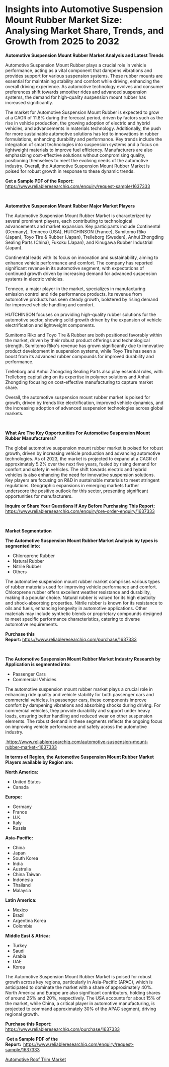 <p><h1>Insights into Automotive Suspension Mount Rubber Market Size: Analysing Market Share, Trends, and Growth from 2025 to 2032</h1></p><p><strong>Automotive Suspension Mount Rubber Market Analysis and Latest Trends</strong></p>
<p><p>Automotive Suspension Mount Rubber plays a crucial role in vehicle performance, acting as a vital component that dampens vibrations and provides support for various suspension systems. These rubber mounts are essential for maintaining stability and comfort while driving, enhancing the overall driving experience. As automotive technology evolves and consumer preferences shift towards smoother rides and advanced suspension systems, the demand for high-quality suspension mount rubber has increased significantly.</p><p>The market for Automotive Suspension Mount Rubber is expected to grow at a CAGR of 11.8% during the forecast period, driven by factors such as the rise in vehicle production, the growing adoption of electric and hybrid vehicles, and advancements in materials technology. Additionally, the push for more sustainable automotive solutions has led to innovations in rubber formulations, enhancing durability and performance. Key trends include the integration of smart technologies into suspension systems and a focus on lightweight materials to improve fuel efficiency. Manufacturers are also emphasizing cost-effective solutions without compromising quality, positioning themselves to meet the evolving needs of the automotive industry. Overall, the Automotive Suspension Mount Rubber Market is poised for robust growth in response to these dynamic trends.</p></p>
<p><strong>Get a Sample PDF of the Report:&nbsp;</strong> <a href="https://www.reliableresearchiq.com/enquiry/request-sample/1637333?utm_campaign=3513&utm_medium=2&utm_source=Github&utm_content=ia&utm_term=23032025&utm_id=automotive-suspension-mount-rubber">https://www.reliableresearchiq.com/enquiry/request-sample/1637333</a></p>
<p>&nbsp;</p>
<p><strong>Automotive Suspension Mount Rubber Major Market Players</strong></p>
<p><p>The Automotive Suspension Mount Rubber Market is characterized by several prominent players, each contributing to technological advancements and market expansion. Key participants include Continental (Germany), Tenneco (USA), HUTCHINSON (France), Sumitomo Riko (Japan), Toyo Tire & Rubber (Japan), Trelleborg (Sweden), Anhui Zhongding Sealing Parts (China), Fukoku (Japan), and Kinugawa Rubber Industrial (Japan).</p><p>Continental leads with its focus on innovation and sustainability, aiming to enhance vehicle performance and comfort. The company has reported significant revenue in its automotive segment, with expectations of continued growth driven by increasing demand for advanced suspension systems in electric vehicles.</p><p>Tenneco, a major player in the market, specializes in manufacturing emission control and ride performance products. Its revenue from automotive products has seen steady growth, bolstered by rising demand for improved vehicle handling and comfort.</p><p>HUTCHINSON focuses on providing high-quality rubber solutions for the automotive sector, showing solid growth driven by the expansion of vehicle electrification and lightweight components.</p><p>Sumitomo Riko and Toyo Tire & Rubber are both positioned favorably within the market, driven by their robust product offerings and technological strength. Sumitomo Riko's revenue has grown significantly due to innovative product development in suspension systems, while Toyo Tire has seen a boost from its advanced rubber compounds for improved durability and performance.</p><p>Trelleborg and Anhui Zhongding Sealing Parts also play essential roles, with Trelleborg capitalizing on its expertise in polymer solutions and Anhui Zhongding focusing on cost-effective manufacturing to capture market share.</p><p>Overall, the automotive suspension mount rubber market is poised for growth, driven by trends like electrification, improved vehicle dynamics, and the increasing adoption of advanced suspension technologies across global markets.</p></p>
<p>&nbsp;</p>
<p><strong>What Are The Key Opportunities For Automotive Suspension Mount Rubber Manufacturers?</strong></p>
<p><p>The global automotive suspension mount rubber market is poised for robust growth, driven by increasing vehicle production and advancing automotive technologies. As of 2023, the market is projected to expand at a CAGR of approximately 5.2% over the next five years, fueled by rising demand for comfort and safety in vehicles. The shift towards electric and hybrid vehicles is also enhancing the need for innovative suspension solutions. Key players are focusing on R&D in sustainable materials to meet stringent regulations. Geographic expansions in emerging markets further underscore the positive outlook for this sector, presenting significant opportunities for manufacturers.</p></p>
<p><strong>Inquire or Share Your Questions If Any Before Purchasing This Report:</strong> <a href="https://www.reliableresearchiq.com/enquiry/pre-order-enquiry/1637333?utm_campaign=3513&utm_medium=2&utm_source=Github&utm_content=ia&utm_term=23032025&utm_id=automotive-suspension-mount-rubber">https://www.reliableresearchiq.com/enquiry/pre-order-enquiry/1637333</a></p>
<p>&nbsp;</p>
<p><strong>Market Segmentation</strong></p>
<p><strong>The Automotive Suspension Mount Rubber Market Analysis by types is segmented into:</strong></p>
<p><ul><li>Chloroprene Rubber</li><li>Natural Rubber</li><li>Nitrile Rubber</li><li>Others</li></ul></p>
<p><p>The automotive suspension mount rubber market comprises various types of rubber materials used for improving vehicle performance and comfort. Chloroprene rubber offers excellent weather resistance and durability, making it a popular choice. Natural rubber is valued for its high elasticity and shock-absorbing properties. Nitrile rubber is known for its resistance to oils and fuels, enhancing longevity in automotive applications. Other materials may include synthetic blends or proprietary compounds designed to meet specific performance characteristics, catering to diverse automotive requirements.</p></p>
<p><strong>Purchase this Report:&nbsp;</strong><a href="https://www.reliableresearchiq.com/purchase/1637333?utm_campaign=3513&utm_medium=2&utm_source=Github&utm_content=ia&utm_term=23032025&utm_id=automotive-suspension-mount-rubber">https://www.reliableresearchiq.com/purchase/1637333</a></p>
<p>&nbsp;</p>
<p><strong>The Automotive Suspension Mount Rubber Market Industry Research by Application is segmented into:</strong></p>
<p><ul><li>Passenger Cars</li><li>Commercial Vehicles</li></ul></p>
<p><p>The automotive suspension mount rubber market plays a crucial role in enhancing ride quality and vehicle stability for both passenger cars and commercial vehicles. In passenger cars, these components improve comfort by dampening vibrations and absorbing shocks during driving. For commercial vehicles, they provide durability and support under heavy loads, ensuring better handling and reduced wear on other suspension elements. The robust demand in these segments reflects the ongoing focus on improving vehicle performance and safety across the automotive industry.</p></p>
<p><a href="https://www.reliableresearchiq.com/automotive-suspension-mount-rubber-market-r1637333?utm_campaign=3513&utm_medium=2&utm_source=Github&utm_content=ia&utm_term=23032025&utm_id=automotive-suspension-mount-rubber">&nbsp;https://www.reliableresearchiq.com/automotive-suspension-mount-rubber-market-r1637333</a></p>
<p><strong>In terms of Region, the Automotive Suspension Mount Rubber Market Players available by Region are:</strong></p>
<p>
    <p> <strong> North America: </strong>
        <ul>
            <li>United States</li>
            <li>Canada</li>
        </ul>
        </p> 
    <p> <strong> Europe: </strong>
        <ul>
            <li>Germany</li>
            <li>France</li>
            <li>U.K.</li>
            <li>Italy</li>
            <li>Russia</li>
        </ul>
        </p> 
    <p> <strong> Asia-Pacific: </strong>
        <ul>
            <li>China</li>
            <li>Japan</li>
            <li>South Korea</li>
            <li>India</li>
            <li>Australia</li>
            <li>China Taiwan</li>
            <li>Indonesia</li>
            <li>Thailand</li>
            <li>Malaysia</li>
        </ul>
        </p> 
    <p> <strong> Latin America: </strong>
        <ul>
            <li>Mexico</li>
            <li>Brazil</li>
            <li>Argentina Korea</li>
            <li>Colombia</li>
        </ul>
        </p> 
    <p> <strong> Middle East & Africa: </strong>
        <ul>
            <li>Turkey</li>
            <li>Saudi</li>
            <li>Arabia</li>
            <li>UAE</li>
            <li>Korea</li>
        </ul>
    </p>
    </p>
<p><p>The Automotive Suspension Mount Rubber Market is poised for robust growth across key regions, particularly in Asia-Pacific (APAC), which is anticipated to dominate the market with a share of approximately 40%. North America and Europe are also significant contributors, holding shares of around 25% and 20%, respectively. The USA accounts for about 15% of the market, while China, a critical player in automotive manufacturing, is projected to command approximately 30% of the APAC segment, driving regional growth.</p></p>
<p><strong>Purchase this Report: </strong><a href="https://www.reliableresearchiq.com/purchase/1637333?utm_campaign=3513&utm_medium=2&utm_source=Github&utm_content=ia&utm_term=23032025&utm_id=automotive-suspension-mount-rubber">https://www.reliableresearchiq.com/purchase/1637333</a></p>
<p>&nbsp;<strong>Get a Sample PDF of the Report:&nbsp;&nbsp;</strong><a href="https://www.reliableresearchiq.com/enquiry/request-sample/1637333?utm_campaign=3513&utm_medium=2&utm_source=Github&utm_content=ia&utm_term=23032025&utm_id=automotive-suspension-mount-rubber">https://www.reliableresearchiq.com/enquiry/request-sample/1637333</a></p>
<p><strong></strong></p>
<p><p><a href="https://github.com/daleogrando/Market-Research-Report-List-1/blob/main/automotive-roof-trim-market.md?utm_campaign=3513&utm_medium=2&utm_source=Github&utm_content=ia&utm_term=23032025&utm_id=automotive-suspension-mount-rubber">Automotive Roof Trim Market</a></p></p>